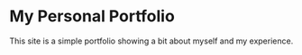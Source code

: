 # My Personal Portfolio

This site is a simple portfolio showing a bit about myself and my experience.
